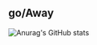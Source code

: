 ## go/Away

![Anurag's GitHub stats](https://github-readme-stats.vercel.app/api?username=Jellybeansontoasties&theme=date_night&show_icons=true)
